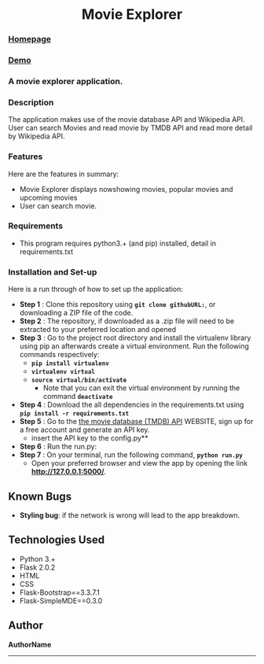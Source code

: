 <h1 align="center">Movie Explorer</h1>


### [Homepage](https://github.com/URL)

### [Demo](https://herokuapp.com/URL)

###  A movie explorer application.


### Description
The application makes use of the movie database API and Wikipedia API.
User can search Movies and read movie by TMDB API and read more detail by Wikipedia API.

### Features
Here are the features in summary:
* Movie Explorer displays nowshowing movies, popular movies and upcoming movies  
* User can search movie.

### Requirements
* This program requires python3.+ (and pip) installed, detail in requirements.txt


### Installation and Set-up
Here is a run through of how to set up the application:
* **Step 1** : Clone this repository using **`git clone githubURL:`**, or downloading a ZIP file of the code.
* **Step 2** : The repository, if downloaded as a .zip file will need to be extracted to your preferred location and opened
* **Step 3** : Go to the project root directory and install the virtualenv library using pip an afterwards create a virtual environment. Run the following commands respectively:
    * **`pip install virtualenv`**
    * **`virtualenv virtual`**
    * **`source virtual/bin/activate`**
        * Note that you can exit the virtual environment by running the command **`deactivate`**
* **Step 4** : Download the all dependencies in the requirements.txt using **`pip install -r requirements.txt`**
* **Step 5** : Go to the [the movie database (TMDB) API](https://www.themoviedb.org/) WEBSITE, sign up for a free account and generate an API key. 
    * insert the API key to the config.py**
* **Step 6** : Run the run.py:
* **Step 7** : On your terminal, run the following command, **`python run.py`**
    * Open your preferred browser and view the app by opening the link **http://127.0.0.1:5000/**.

## Known Bugs
* **Styling bug**: if the network is wrong will lead to the app breakdown.

## Technologies Used
* Python 3.+
* Flask 2.0.2
* HTML  
* CSS
* Flask-Bootstrap==3.3.7.1
* Flask-SimpleMDE==0.3.0




## Author

**AuthorName**




***